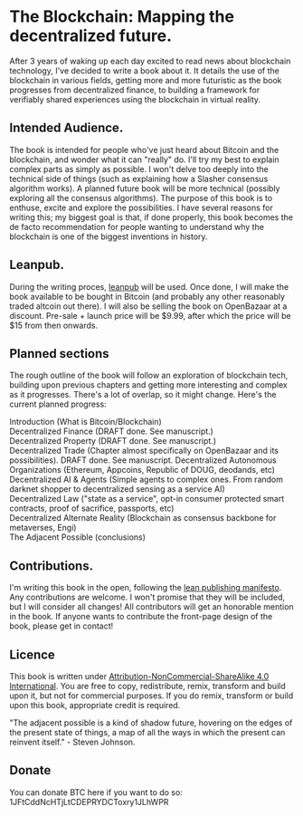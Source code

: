 # The Blockchain: Mapping the decentralized future.

After 3 years of waking up each day excited to read news about blockchain technology, I've decided to write a book about it. It details the use of the blockchain in various fields, getting more and more futuristic as the book progresses from decentralized finance, to building a framework for verifiably shared experiences using the blockchain in virtual reality.

## Intended Audience.

The book is intended for people who've just heard about Bitcoin and the blockchain, and wonder what it can "really" do. I'll try my best to explain complex parts as simply as possible. I won't delve too deeply into the technical side of things (such as explaining how a Slasher consensus algorithm works). A planned future book will be more technical (possibly exploring all the consensus algorithms). The purpose of this book is to enthuse, excite and explore the possibilities. I have several reasons for writing this; my biggest goal is that, if done properly, this book becomes the de facto recommendation for people wanting to understand why the blockchain is one of the biggest inventions in history.

## Leanpub.

During the writing proces, [leanpub](https://leanpub.com/theblockchain) will be used. Once done, I will make the book available to be bought in Bitcoin (and probably any other reasonably traded altcoin out there). I will also be selling the book on OpenBazaar at a discount. Pre-sale + launch price will be $9.99, after which the price will be $15 from then onwards.

## Planned sections

The rough outline of the book will follow an exploration of blockchain tech, building upon previous chapters and getting more interesting and complex as it progresses. There's a lot of overlap, so it might change. Here's the current planned progress:

Introduction (What is Bitcoin/Blockchain)  
Decentralized Finance (DRAFT done. See manuscript.)  
Decentralized Property (DRAFT done. See manuscript.)  
Decentralized Trade (Chapter almost specifically on OpenBazaar and its possibilities). DRAFT done. See manuscript.
Decentralized Autonomous Organizations (Ethereum, Appcoins, Republic of DOUG, deodands, etc)  
Decentralized AI & Agents (Simple agents to complex ones. From random darknet shopper to decentralized sensing as a service AI)  
Decentralized Law ("state as a service", opt-in consumer protected smart contracts, proof of sacrifice, passports, etc)  
Decentralized Alternate Reality (Blockchain as consensus backbone for metaverses, Engi)  
The Adjacent Possible (conclusions)  

## Contributions.

I'm writing this book in the open, following the [lean publishing manifesto](https://leanpub.com/manifesto). Any contributions are welcome. I won't promise that they will be included, but I will consider all changes! All contributors will get an honorable mention in the book. If anyone wants to contribute the front-page design of the book, please get in contact!

## Licence

This book is written under [Attribution-NonCommercial-ShareAlike 4.0 International](http://creativecommons.org/licenses/by-nc-sa/4.0/). You are free to copy, redistribute, remix, transform and build upon it, but not for commercial purposes. If you do remix, transform or build upon this book, appropriate credit is required.

"The adjacent possible is a kind of shadow future, hovering on the edges of the present state of things, a map of all the ways in which the present can reinvent itself." - Steven Johnson.

## Donate

You can donate BTC here if you want to do so: 1JFtCddNcHTjLtCDEPRYDCToxry1JLhWPR
